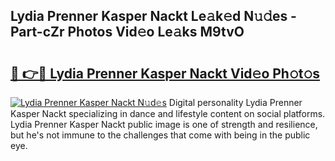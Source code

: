 ## Lydia Prenner Kasper Nackt Le𝚊k𝚎d N𝚞𝚍es - Part-cZr Photos Vid𝚎o Le𝚊ks M9tvO

# <h2><a href="http://fb2u4kc.evod.top/?m=Lydia+Prenner+Kasper+Nackt">🔗 👉🔴 Lydia Prenner Kasper Nackt Vid𝚎o Ph𝚘t𝚘s</a></h2>

[![Lydia Prenner Kasper Nackt N𝚞d𝚎s](https://i.imgur.com/8V9OHl7.gif)](http://fb2u4kc.evod.top/?m=Lydia+Prenner+Kasper+Nackt)
Digital personality Lydia Prenner Kasper Nackt specializing in dance and lifestyle content on social platforms. Lydia Prenner Kasper Nackt public image is one of strength and resilience, but he's not immune to the challenges that come with being in the public eye. 
